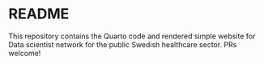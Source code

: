# README

This repository contains the Quarto code and rendered simple website for Data scientist network for the public Swedish healthcare sector. PRs welcome!
